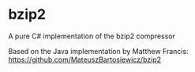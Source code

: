 # bzip2
A pure C# implementation of the bzip2 compressor

Based on the Java implementation by Matthew Francis: https://github.com/MateuszBartosiewicz/bzip2
